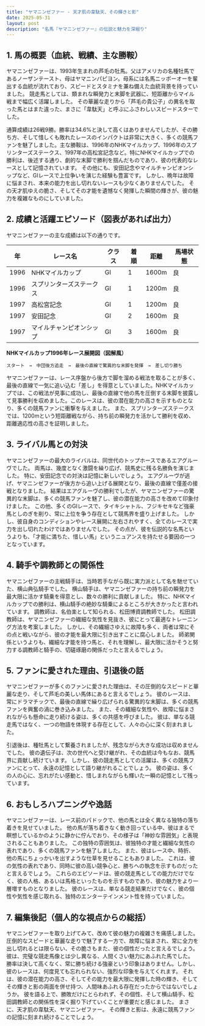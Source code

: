 ```yaml
---
title: "ヤマニンゼファー - 天才肌の韋駄天、その輝きと影"
date: 2025-05-31
layout: post
description: "名馬『ヤマニンゼファー』の伝説と魅力を深堀り"
---
```


## 1. 馬の概要（血統、戦績、主な勝鞍）

ヤマニンゼファーは、1993年生まれの芦毛の牡馬。父はアメリカの名種牡馬であるノーザンテースト、母はヤマニンパピヨン。母系には名馬ニッポーオーを輩出する血統が流れており、スピードとスタミナを兼ね備えた血統背景を持っていました。  競走馬としては、類まれな瞬発力と末脚を武器に、短距離からマイル戦まで幅広く活躍しました。  その華麗な走りから「芦毛の貴公子」の異名を取った馬とはまた違った、まさに「韋駄天」と呼ぶにふさわしいスピードスターでした。

通算成績は26戦9勝。勝率は34.6%と決して高くはありませんでしたが、その勝ち方、そして惜しくも敗れたレースのインパクトは非常に大きく、多くの競馬ファンを魅了しました。主な勝鞍は、1996年のNHKマイルカップ、1996年のスプリンターズステークス、1997年の高松宮記念など。特にNHKマイルカップでの勝利は、後述する通り、劇的な末脚で勝利を掴んだものであり、彼の代表的なレースとして記憶されています。  その他にも、安田記念やマイルチャンピオンシップなど、GIレースで上位争いを演じた経験も豊富です。  しかし、晩年は故障に悩まされ、本来の能力を出し切れないレースも少なくありませんでした。  その天才肌ゆえの脆さ、そしてその才能を遺憾なく発揮した瞬間の輝きが、彼の魅力を複雑なものにしていました。


## 2. 成績と活躍エピソード（図表があれば出力）

ヤマニンゼファーの主な成績は以下の通りです。

| 年 | レース名           | クラス | 着順 | 距離 | 馬場状態 |
|---|--------------------|-------|-----|-----|---------|
| 1996 | NHKマイルカップ     | GI    | 1   | 1600m| 良       |
| 1996 | スプリンターズステークス | GI    | 1   | 1200m| 良       |
| 1997 | 高松宮記念       | GI    | 1   | 1200m| 良       |
| 1997 | 安田記念           | GI    | 2   | 1600m| 良       |
| 1997 | マイルチャンピオンシップ | GI    | 3   | 1600m| 良       |


**NHKマイルカップ1996年レース展開図（図解風）**

```
スタート　→　中団後方追走　→　最後の直線で驚異的な末脚を発揮　→　差し切り勝ち
```

ヤマニンゼファーは、レース序盤から後方で脚を溜める戦法を取ることが多く、最後の直線で一気に追い込む「差し」を得意としていました。NHKマイルカップでは、この戦法が見事に成功し、最後の直線で他の馬を圧倒する末脚を披露して見事勝利を収めました。このレースは、彼の潜在能力の高さを示すものとなり、多くの競馬ファンに衝撃を与えました。  また、スプリンターズステークスでは、1200mという短距離戦ながら、持ち前の瞬発力を活かして勝利を収め、距離適応性の高さを証明しました。


## 3. ライバル馬との対決

ヤマニンゼファーの最大のライバルは、同世代のトップホースであるエアグルーヴでした。  両馬は、幾度となく激闘を繰り広げ、競馬史に残る名勝負を演じました。  特に、安田記念での対決は記憶に新しいでしょう。  エアグルーヴが逃げ、ヤマニンゼファーが後方から追い上げる展開となり、最後の直線で僅差の接戦となりました。  結果はエアグルーヴの勝利でしたが、ヤマニンゼファーの驚異的な末脚は、多くの競馬ファンを魅了し、彼の潜在能力の高さを改めて印象付けました。  この他、多くのGIレースで、タイキシャトル、フジキセキなど強豪馬としのぎを削り、常に上位を争う存在として競馬界を盛り上げました。  しかし、彼自身のコンディションやレース展開に左右されやすく、全てのレースで実力を出し切れたわけではありませんでした。  その点が、彼を伝説的な名馬というよりも、「才能に満ちた、惜しい馬」というニュアンスを持たせる要因の一つとなっています。


## 4. 騎手や調教師との関係性

ヤマニンゼファーの主戦騎手は、当時若手ながら既に実力派として名を馳せていた、横山典弘騎手でした。  横山騎手は、ヤマニンゼファーの持ち前の瞬発力を最大限に活かす騎乗を得意とし、数々の勝利に貢献しました。  特に、NHKマイルカップでの勝利は、横山騎手の絶妙な騎乗によるところが大きかったと言われています。  調教師は、名伯楽として知られる、松田博資調教師でした。  松田調教師は、ヤマニンゼファーの繊細な気性を見抜き、彼にとって最適なトレーニング方法を考案しました。  しかし、その繊細さゆえに故障も多く、両者は常にその点と戦いながら、彼の才能を最大限に引き出すことに腐心しました。  師弟関係というよりも、繊細な才能を持つ馬と、それを理解し、最大限に活かそうと努力する調教師と騎手の、切磋琢磨の関係だったと言えるでしょう。


## 5. ファンに愛された理由、引退後の話

ヤマニンゼファーが多くのファンに愛された理由は、その圧倒的なスピードと華麗な走り、そして芦毛の美しい馬体にあると言えるでしょう。  彼のレースは、常にドラマチックで、最後の直線で繰り広げられる驚異的な末脚は、多くの競馬ファンを興奮の渦に巻き込みました。  また、その繊細な気性や、故障に悩まされながらも懸命に走り続ける姿は、多くの共感を呼びました。  彼は、単なる競走馬ではなく、一つの物語を体現する存在として、人々の心に深く刻まれました。

引退後は、種牡馬として繋養されましたが、残念ながら大きな成功は収めませんでした。  彼の遺伝子は、次の世代へと受け継がれ、その血統は今もなお、競馬界に貢献し続けています。 しかし、彼の競走馬としての活躍は、多くの競馬ファンにとって、永遠の記憶として語り継がれることでしょう。  彼の姿は、多くの人の心に、忘れがたい感動と、惜しまれながらも輝いた一瞬の記憶として残っています。


## 6. おもしろハプニングや逸話

ヤマニンゼファーは、レース前のパドックで、他の馬とは全く異なる独特の落ち着きを見せていました。  他の馬が落ち着きなく動き回っている中、彼はまるで瞑想しているかのように静かに佇んでおり、その様子は「神妙な雰囲気」と表現されることもありました。  この独特の雰囲気は、彼独特の才能と繊細な気性の表れであり、多くの競馬ファンを魅了しました。  また、彼はレース中、時折、他の馬にちょっかいを出すような仕草を見せることもありました。  これは、彼の気性の表れであり、同時に彼の高い競争心と、勝ちへの執念を示すものだったと言えるでしょう。  これらのエピソードは、彼の競走馬としての能力だけでなく、彼の人格、あるいは馬格といったものを示すものであり、彼の魅力をより一層増すものとなりました。  彼のレースは、単なる競走結果だけでなく、彼の個性や気性を感じ取れる、独特のエンターテインメント性を持っていました。


## 7. 編集後記（個人的な視点からの総括）

ヤマニンゼファーを取り上げてみて、改めて彼の魅力の複雑さを痛感しました。  圧倒的なスピードと華麗な走りで魅了する一方で、故障に悩まされ、常に全力を出し切れるとは限らない、その脆さもまた、彼の個性だったと言えるでしょう。  彼は、完璧な競走馬像とは少し異なる、人間くさい魅力にあふれた馬でした。  勝率は決して高くなく、常に勝ち続ける強豪という印象はありません。しかし、彼のレースは、何度見ても忘れられない、強烈な印象を与えてくれます。  それは、彼の潜在能力の高さ、そしてその能力を最大限に発揮した時の輝き、そしてその輝きと影の両面を併せ持つ、人間味あふれる存在だったからではないでしょうか。  彼を語る上で、勝敗だけにとらわれず、その個性、そして横山騎手、松田調教師との関係性を深く掘り下げていくことが重要だと感じました。  まさに、天才肌の韋駄天、ヤマニンゼファー。  その輝きと影は、永遠に競馬ファンの記憶に刻まれ続けることでしょう。
